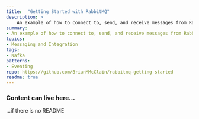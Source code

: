 ```yaml
---
title:  "Getting Started with RabbitMQ"
description: >
    An example of how to connect to, send, and receive messages from RabbitMQ in several languages.
summary:
- An example of how to connect to, send, and receive messages from RabbitMQ in several languages.
topics:
- Messaging and Integration
tags:
- Kafka
patterns:
- Eventing
repo: https://github.com/BrianMMcClain/rabbitmq-getting-started
readme: true
---
```


### Content can live here...

 ...if there is no README